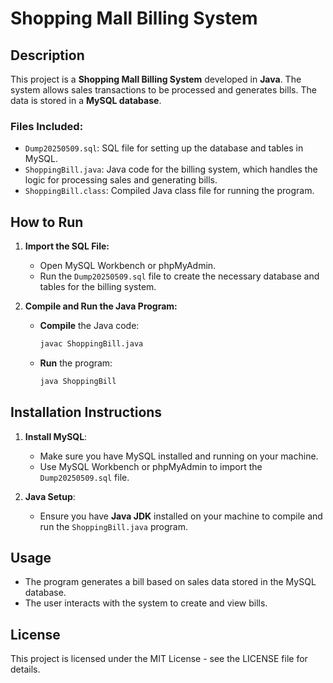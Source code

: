 # Shopping Mall Billing System

## Description
This project is a **Shopping Mall Billing System** developed in **Java**. The system allows sales transactions to be processed and generates bills. The data is stored in a **MySQL database**.

### Files Included:
- `Dump20250509.sql`: SQL file for setting up the database and tables in MySQL.
- `ShoppingBill.java`: Java code for the billing system, which handles the logic for processing sales and generating bills.
- `ShoppingBill.class`: Compiled Java class file for running the program.

## How to Run

1. **Import the SQL File:**
   - Open MySQL Workbench or phpMyAdmin.
   - Run the `Dump20250509.sql` file to create the necessary database and tables for the billing system.

2. **Compile and Run the Java Program:**
   - **Compile** the Java code:
     ```bash
     javac ShoppingBill.java
     ```
   - **Run** the program:
     ```bash
     java ShoppingBill
     ```

## Installation Instructions

1. **Install MySQL**:
   - Make sure you have MySQL installed and running on your machine.
   - Use MySQL Workbench or phpMyAdmin to import the `Dump20250509.sql` file.

2. **Java Setup**:
   - Ensure you have **Java JDK** installed on your machine to compile and run the `ShoppingBill.java` program.

## Usage
- The program generates a bill based on sales data stored in the MySQL database.
- The user interacts with the system to create and view bills.

## License
This project is licensed under the MIT License - see the LICENSE file for details.
